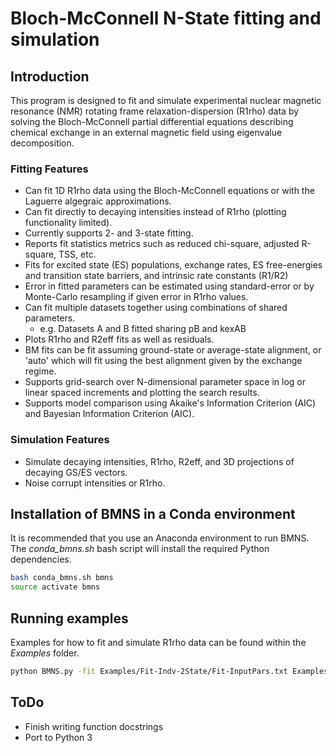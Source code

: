 # Bloch-McConnell N-State fitting and simulation

## Introduction
This program is designed to fit and simulate experimental nuclear magnetic resonance (NMR) rotating frame relaxation-dispersion (R1rho) data by solving the Bloch-McConnell partial differential equations describing chemical exchange in an external magnetic field using eigenvalue decomposition.

### Fitting Features
 * Can fit 1D R1rho data using the Bloch-McConnell equations or with the Laguerre algegraic approximations.
 * Can fit directly to decaying intensities instead of R1rho (plotting functionality limited).
 * Currently supports 2- and 3-state fitting.
 * Reports fit statistics metrics such as reduced chi-square, adjusted R-square, TSS, etc.
 * Fits for excited state (ES) populations, exchange rates, ES free-energies and transition state barriers, and intrinsic rate constants (R1/R2)
 * Error in fitted parameters can be estimated using standard-error or by Monte-Carlo resampling if given error in R1rho values.
 * Can fit multiple datasets together using combinations of shared parameters.
   * e.g. Datasets A and B fitted sharing pB and kexAB
 * Plots R1rho and R2eff fits as well as residuals.
 * BM fits can be fit assuming ground-state or average-state alignment, or 'auto' which will fit using the best alignment given by the exchange regime.
 * Supports grid-search over N-dimensional parameter space in log or linear spaced increments and plotting the search results.
 * Supports model comparison using Akaike's Information Criterion (AIC) and Bayesian Information Criterion (AIC).

### Simulation Features
 * Simulate decaying intensities, R1rho, R2eff, and 3D projections of decaying GS/ES vectors.
 * Noise corrupt intensities or R1rho.

## Installation of BMNS in a Conda environment
It is recommended that you use an Anaconda environment to run BMNS.
The *conda_bmns.sh* bash script will install the required Python dependencies.

```bash
bash conda_bmns.sh bmns
source activate bmns
```

## Running examples
Examples for how to fit and simulate R1rho data can be found within the *Examples* folder.

```bash
python BMNS.py -fit Examples/Fit-Indv-2State/Fit-InputPars.txt Examples/Fit-Indv-2State/ Output_2state/
```

## ToDo
 * Finish writing function docstrings
 * Port to Python 3
